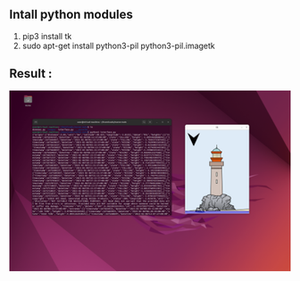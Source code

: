 ## Intall python modules

1. pip3 install tk
2. sudo apt-get install python3-pil python3-pil.imagetk

## Result :

![alt text](https://github.com/EnvericRAYMOND/maree/blob/main/result.png)
